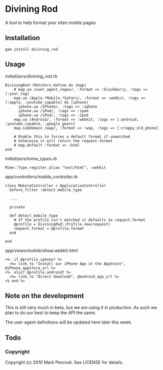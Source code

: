 # Divining Rod

A tool to help format your sites mobile pages.

## Installation

    gem install divining_rod
    
## Usage

_initializers/divining\_rod.rb_

    DiviningRod::Matchers.define do |map|
        # map.ua /user_agent_regex/, :format => :blackberry, :tags => [:your_tag]
        map.ua /Apple.*Mobile.*Safari/, :format => :webkit, :tags => [:apple, :youtube_capable] do |iphone|
          iphone.ua /iPhone/, :tags => :iphone
          iphone.ua /iPad/, :tags => :ipad
          iphone.ua /iPod/, :tags => :ipod
        map.ua /Android/, :format => :webkit, :tags => [:android, :youtube_capable, :google_gears]
        map.subdomain /wap/, :format => :wap, :tags => [:crappy_old_phone]
        
        # Enable this to forces a default format if unmatched
        # otherwise it will return the request.format
        # map.default :format => :html 
    end

_initializers/mime\_types.rb_
    
    Mime::Type.register_alias "text/html", :webkit
    
_app/controllers/mobile\_controller.rb_

    class MobileController < ApplicationController
      before_filter :detect_mobile_type

      ....

      private

      def detect_mobile_type
        # If the profile isn't matched it defaults to request.format
        @profile = DiviningRod::Profile.new(request)
        request.format = @profile.format
      end

    end
    
_app/views/mobile/show.webkit.html_

    <%- if @profile.iphone? %>
      <%= link_to "Install our iPhone App in the AppStore", @iPhone_appstore_url %>
    <%- elsif @profile.android? %>
      <%= link_to "Direct download", @android_app_url %>
    <% end %>

    
## Note on the development

This is still very much in beta, but we are using it in production. As such we plan
to do our best to keep the API the same.

The user agent definitions will be updated here later this week.

## Todo

### Copyright

Copyright (c) 2010 Mark Percival. See LICENSE for details.
